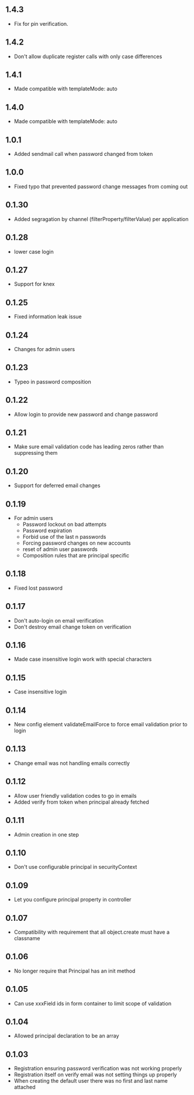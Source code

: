 ## 1.4.3
* Fix for pin verification.
## 1.4.2
* Don't allow duplicate register calls with only case differences
## 1.4.1
* Made compatible with templateMode: auto
## 1.4.0
- Made compatible with templateMode: auto
## 1.0.1
* Added sendmail call when password changed from token
## 1.0.0
* Fixed typo that prevented password change messages from coming out
## 0.1.30
* Added segragation by channel (filterProperty/filterValue) per application
## 0.1.28
* lower case login
## 0.1.27
* Support for knex
## 0.1.25
* Fixed information leak issue
## 0.1.24
* Changes for admin users
## 0.1.23
* Typeo in password composition 
## 0.1.22
* Allow login to provide new password and change password
## 0.1.21
* Make sure email validation code has leading zeros rather than suppressing them
## 0.1.20
* Support for deferred email changes
## 0.1.19
* For admin users
    - Password lockout on bad attempts
    - Password expiration
    - Forbid use of the last n passwords
    - Forcing password changes on new accounts
    - reset of admin user passwords
    - Composition rules that are principal specific
## 0.1.18
* Fixed lost password
## 0.1.17
* Don't auto-login on email verification
* Don't destroy email change token on verification
## 0.1.16
* Made case insensitive login work with special characters
## 0.1.15
* Case insensitive login
## 0.1.14
* New config element validateEmailForce to force email validation prior to login
## 0.1.13
* Change email was not handling emails correctly
## 0.1.12
* Allow user friendly validation codes to go in emails
* Added verify from token when principal already fetched
## 0.1.11
* Admin creation in one step
## 0.1.10
* Don't use configurable principal in securityContext
## 0.1.09
* Let you configure principal property in controller
## 0.1.07
* Compatibility with requirement that all object.create must have a classname
## 0.1.06
* No longer require that Principal has an init method
## 0.1.05
* Can use xxxField ids in form container to limit scope of validation
## 0.1.04
* Allowed principal declaration to be an array
## 0.1.03
* Registration ensuring password verification was not working properly
* Registration itself on verify email was not setting things up properly
* When creating the default user there was no first and last name attached
